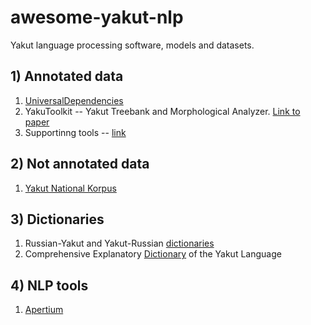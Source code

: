 # awesome-yakut-nlp
Yakut language processing software, models and datasets.

##  1) Annotated data

1. [UniversalDependencies](https://universaldependencies.org/treebanks/sah_yktdt/index.html)
2. YakuToolkit -- Yakut Treebank and Morphological Analyzer. [Link to paper](https://aclanthology.org/2022.sigul-1.24/)
3. Supportinng tools -- [link](https://github.com/unimorph/sah)

## 2) Not annotated data

1. [Yakut National Korpus](https://sakha-corpus.ysn.ru/index.php?k=6)

## 3) Dictionaries

1. Russian-Yakut and Yakut-Russian [dictionaries](https://sakhatyla.ru/)
2. Comprehensive Explanatory [Dictionary](https://igi.ysn.ru/btsja/index.php?lang=ru) of the Yakut Language


## 4) NLP tools

1. [Apertium](https://github.com/apertium/apertium-sah)